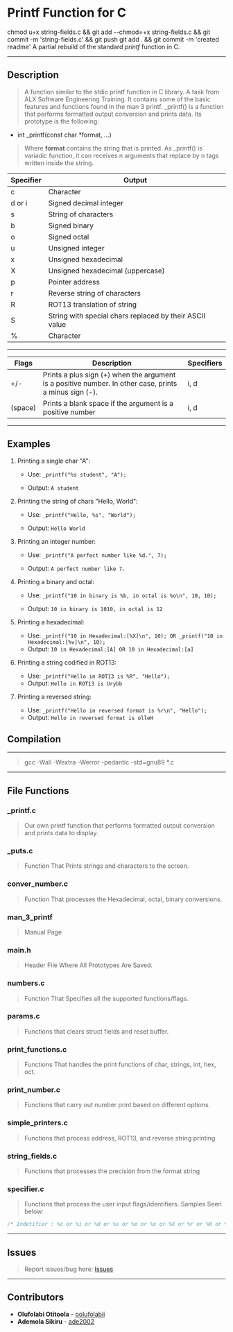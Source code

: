 # Printf Function for C
chmod u+x string-fields.c && git add --chmod=+x string-fields.c && git commit -m 'string-fields.c' && git push
git add . && git commit -m 'created readme'
A partial rebuild of the standard *printf* function in C.

---

## Description

> A function similar to the stdio printf function in C library. A task from ALX Software Engineering Training.
>It contains some of the basic features and functions found in the man 3 printf.
>_printf() is a function that performs formatted output conversion and prints data. Its prototype is the following:

+ int _printf(const char *format, ...)

>Where **format** contains the string that is printed. As _printf() is variadic function, it can receives n arguments that replace by n tags written inside the string.

| Specifier | Output |
| ------------- | ------------- |
| c  | Character  |
| d or i | Signed decimal integer |
| s  | String of characters  |
| b  | Signed binary  |
| o  | Signed octal  |
| u  | Unsigned integer  |
| x  | Unsigned hexadecimal  |
| X  | Unsigned hexadecimal (uppercase)  |
| p  | Pointer address  |
| r  | Reverse string of characters |
| R  | ROT13 translation of string |
| S  | String with special chars replaced by their ASCII value  |
| %  | Character  |

---

| Flags | Description | Specifiers |
| ------------- | ------------- | ------------- |
| +/-  | Prints a plus sign (+) when the argument is a positive number. In other case, prints a minus sign (-). | i, d |
| (space) | Prints a blank space if the argument is a positive number | i, d |

---

## Examples

1. Printing a single char "A":
    + Use: `_printf("%s student", "A");`

    + Output: `A student`

2. Printing the string of chars "Hello, World":
    + Use: `_printf("Hello, %s", "World");`

    + Output: `Hello World`

3. Printing an integer number:
    + Use: `_printf("A perfect number like %d.", 7);`

    + Output: `A perfect number like 7.`

4. Printing a binary and octal:

    + Use: `_printf("10 in binary is %b, in octal is %o\n", 10, 10);`

    + Output: `10 in binary is 1010, in octal is 12`

5. Printing a hexadecimal:
    + Use: `_printf("10 in Hexadecimal:[%X]\n", 10); OR _printf("10 in Hexadecimal:[%v]\n", 10);`
    + Output: `10 in Hexadecimal:[A] OR 10 in Hexadecimal:[a]`

6. Printing a string codified in ROT13:
    + Use: `_printf("Hello in ROT13 is %R", "Hello");`
    + Output: `Hello in ROT13 is Urybb`

7. Printing a reversed string:
    + Use: `_printf("Hello in reversed format is %r\n", "Hello");`
    + Output: `Hello in reversed format is olleH`

## Compilation

---
> gcc -Wall -Wextra -Werror -pedantic -std=gnu89 *.c


---

## File Functions

### _printf.c

>Our own printf function that performs formatted output conversion and prints data to display.

### _puts.c

>Function That Prints strings and characters to the screen.

### conver_number.c

>Function That processes the Hexadecimal, octal, binary conversions.

### man_3_printf

>Manual Page

### main.h

>Header File Where All Prototypes Are Saved.

### numbers.c

>Function That Specifies all the supported functions/flags.

### params.c

>Functions that clears struct fields and reset buffer.

### print_functions.c

>Functions That handles the print functions of char, strings, int, hex, oct.

### print_number.c

>Functions that carry out number print based on different options.

### simple_printers.c

>Functions that process address, ROT13, and reverse string printing

### string_fields.c

>Functions that processes the precision from the format string

### specifier.c

>Functions that process the user input flags/identifiers. Samples Seen below:

``` c
/* Indetifier : %c or %i or %d or %s or %o or %x or %X or %r or %R or %b or %u */
```

---

## Issues

> Report issues/bug here: [Issues](https://github.com/Ade2002/printf/issues)

---

## Contributors

+ **Olufolabi Otitoola** - [oolufolabii](github.com/oolufolabii/)
+ **Ademola Sikiru** - [ade2002](https://github.com/Ade2002/)
